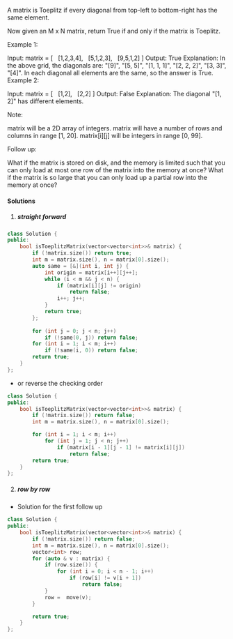 A matrix is Toeplitz if every diagonal from top-left to bottom-right has the same element.

Now given an M x N matrix, return True if and only if the matrix is Toeplitz.
 

Example 1:

Input:
matrix = [
  [1,2,3,4],
  [5,1,2,3],
  [9,5,1,2]
]
Output: True
Explanation:
In the above grid, the diagonals are:
"[9]", "[5, 5]", "[1, 1, 1]", "[2, 2, 2]", "[3, 3]", "[4]".
In each diagonal all elements are the same, so the answer is True.
Example 2:

Input:
matrix = [
  [1,2],
  [2,2]
]
Output: False
Explanation:
The diagonal "[1, 2]" has different elements.

Note:

matrix will be a 2D array of integers.
matrix will have a number of rows and columns in range [1, 20].
matrix[i][j] will be integers in range [0, 99].

Follow up:

What if the matrix is stored on disk, and the memory is limited such that you can only load at most one row of the matrix into the memory at once?
What if the matrix is so large that you can only load up a partial row into the memory at once?

#### Solutions

1. ##### straight forward

```c++
class Solution {
public:
    bool isToeplitzMatrix(vector<vector<int>>& matrix) {
        if (!matrix.size()) return true;
        int m = matrix.size(), n = matrix[0].size();
        auto same = [&](int i, int j) {
            int origin = matrix[i++][j++];
            while (i < m && j < n) {
                if (matrix[i][j] != origin)
                    return false;
                i++; j++;
            }
            return true;
        };
        
        for (int j = 0; j < n; j++)
            if (!same(0, j)) return false;
        for (int i = 1; i < m; i++)
            if (!same(i, 0)) return false;
        return true;
    }
};
```

- or reverse the checking order

```c++
class Solution {
public:
    bool isToeplitzMatrix(vector<vector<int>>& matrix) {
        if (!matrix.size()) return false;
        int m = matrix.size(), n = matrix[0].size();

        for (int i = 1; i < m; i++)
            for (int j = 1; j < n; j++)
                if (matrix[i - 1][j - 1] != matrix[i][j])
                    return false;
        return true;
    }
};
```


2. ##### row by row

- Solution for the first follow up

```c++
class Solution {
public:
    bool isToeplitzMatrix(vector<vector<int>>& matrix) {
        if (!matrix.size()) return false;
        int m = matrix.size(), n = matrix[0].size();
        vector<int> row;
        for (auto & v : matrix) {
            if (row.size()) {
                for (int i = 0; i < n - 1; i++)
                    if (row[i] != v[i + 1])
                        return false;
            }
            row =  move(v);
        }

        return true;
    }
};
```